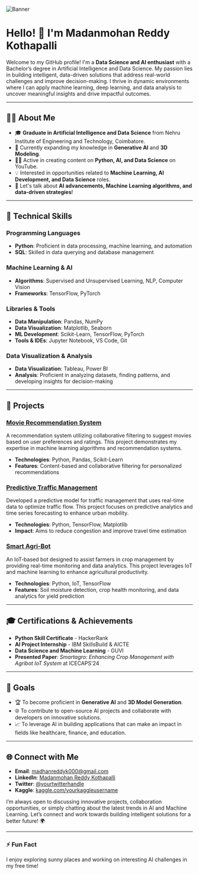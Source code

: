 ![Banner](https://github.com/madhanreddy23/madhanreddy23/blob/main/banner.png)

# Hello! 👋 I'm Madanmohan Reddy Kothapalli

Welcome to my GitHub profile! I'm a **Data Science and AI enthusiast** with a Bachelor’s degree in Artificial Intelligence and Data Science. My passion lies in building intelligent, data-driven solutions that address real-world challenges and improve decision-making. I thrive in dynamic environments where I can apply machine learning, deep learning, and data analysis to uncover meaningful insights and drive impactful outcomes.

---

## 🧑‍💻 About Me

- 🎓 **Graduate in Artificial Intelligence and Data Science** from Nehru Institute of Engineering and Technology, Coimbatore.
- 🌱 Currently expanding my knowledge in **Generative AI** and **3D Modeling**.
- 👨‍🏫 Active in creating content on **Python, AI, and Data Science** on YouTube.
- 💡 Interested in opportunities related to **Machine Learning, AI Development, and Data Science** roles.
- 💬 Let's talk about **AI advancements, Machine Learning algorithms, and data-driven strategies**!

---

## 🔧 Technical Skills

### Programming Languages
- **Python**: Proficient in data processing, machine learning, and automation
- **SQL**: Skilled in data querying and database management

### Machine Learning & AI
- **Algorithms**: Supervised and Unsupervised Learning, NLP, Computer Vision
- **Frameworks**: TensorFlow, PyTorch

### Libraries & Tools
- **Data Manipulation**: Pandas, NumPy
- **Data Visualization**: Matplotlib, Seaborn
- **ML Development**: Scikit-Learn, TensorFlow, PyTorch
- **Tools & IDEs**: Jupyter Notebook, VS Code, Git

### Data Visualization & Analysis
- **Data Visualization**: Tableau, Power BI
- **Analysis**: Proficient in analyzing datasets, finding patterns, and developing insights for decision-making

---

## 🚀 Projects

### [Movie Recommendation System](https://github.com/yourusername/movie-recommendation)
A recommendation system utilizing collaborative filtering to suggest movies based on user preferences and ratings. This project demonstrates my expertise in machine learning algorithms and recommendation systems.

- **Technologies**: Python, Pandas, Scikit-Learn
- **Features**: Content-based and collaborative filtering for personalized recommendations

### [Predictive Traffic Management](https://github.com/yourusername/traffic-management)
Developed a predictive model for traffic management that uses real-time data to optimize traffic flow. This project focuses on predictive analytics and time series forecasting to enhance urban mobility.

- **Technologies**: Python, TensorFlow, Matplotlib
- **Impact**: Aims to reduce congestion and improve travel time estimation

### [Smart Agri-Bot](https://github.com/yourusername/smart-agri-bot)
An IoT-based bot designed to assist farmers in crop management by providing real-time monitoring and data analytics. This project leverages IoT and machine learning to enhance agricultural productivity.

- **Technologies**: Python, IoT, TensorFlow
- **Features**: Soil moisture detection, crop health monitoring, and data analytics for yield prediction

---

## 🎓 Certifications & Achievements

- **Python Skill Certificate** - HackerRank
- **AI Project Internship** - IBM SkillsBuild & AICTE
- **Data Science and Machine Learning** - GUVI
- **Presented Paper**: *Smartagro: Enhancing Crop Management with Agribot IoT System* at ICECAPS'24

---

## 🎯 Goals

- 🏆 To become proficient in **Generative AI** and **3D Model Generation**.
- 🌐 To contribute to open-source AI projects and collaborate with developers on innovative solutions.
- 📈 To leverage AI in building applications that can make an impact in fields like healthcare, finance, and education.

---

## 🌐 Connect with Me

- **Email**: [madhanreddyk000@gmail.com](mailto:madhanreddyk000@gmail.com)
- **LinkedIn**: [Madanmohan Reddy Kothapalli](https://www.linkedin.com/in/madanr23/)
- **Twitter**: [@yourtwitterhandle](https://twitter.com/madhanreddyk000)
- **Kaggle**: [kaggle.com/yourkaggleusername](https://kaggle.com/madanreddy23)


I’m always open to discussing innovative projects, collaboration opportunities, or simply chatting about the latest trends in AI and Machine Learning. Let’s connect and work towards building intelligent solutions for a better future! 🌍

---

### ⚡ Fun Fact
I enjoy exploring sunny places and working on interesting AI challenges in my free time!


